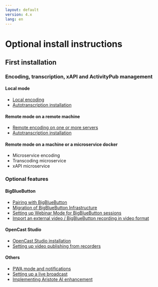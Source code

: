 ```yaml
---
layout: default
version: 4.x
lang: en
---
```


# Optional install instructions

## First installation

### Encoding, transcription, xAPI and ActivityPub management

#### Local mode

* [Local encoding](../local-encoding_en)
* [Autotranscription installation](auto-transcription-install_en)

#### Remote mode on a remote machine

* [Remote encoding on one or more servers](../remote-encoding_en)
* [Autotranscription installation](auto-transcription-install_en)

#### Remote mode on a machine or a microservice docker

* Microservice encoding
* Transcoding microservice
* xAPI microservice

### Optional features

#### BigBlueButton

* [Pairing with BigBlueButton](meeting-install_en)
* [Migration of BigBlueButton Infrastructure](bbb-infrastructure-migration-install_en)
* [Setting up Webinar Mode for BigBlueButton sessions](set-up-webinar-mode-bbb-install_en)
* [Import an external video / BigBlueButton recording in video format](import-external-video-bbb-recording-install_en)

#### OpenCast Studio

* [OpenCast Studio installation](opencast-studio-install_en)
* [Setting up video publishing from recorders](video-publication-from-recorders_en)

#### Others

* [PWA mode and notifications](mode_pwa_notification_en)
* [Setting up a live broadcast](set-up-live_en)
* [Implementing Aristote AI enhancement](aristote_en)
